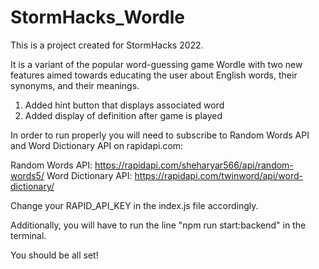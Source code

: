 # StormHacks_Wordle

This is a project created for StormHacks 2022.

It is a variant of the popular word-guessing game Wordle with two new features aimed towards educating the user about English words, their synonyms, and their meanings.
  1. Added hint button that displays associated word
  2. Added display of definition after game is played

In order to run properly you will need to subscribe to Random Words API and Word Dictionary API on rapidapi.com:
  
  Random Words API: https://rapidapi.com/sheharyar566/api/random-words5/
  Word Dictionary API: https://rapidapi.com/twinword/api/word-dictionary/
  
  Change your RAPID_API_KEY in the index.js file accordingly.
  
Additionally, you will have to run the line "npm run start:backend" in the terminal.
 
You should be all set!
